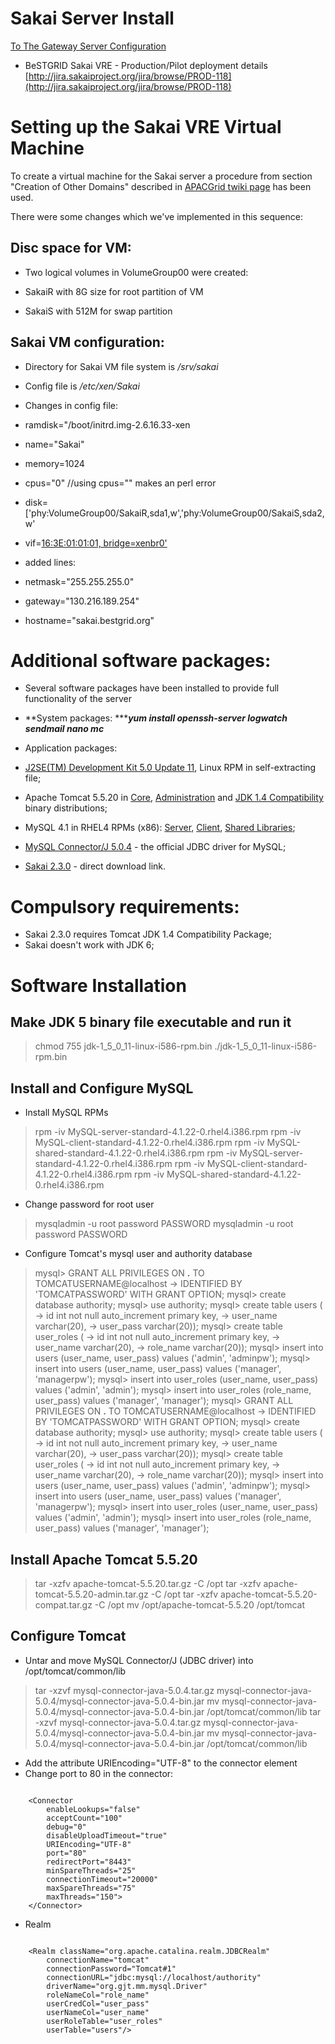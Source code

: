 # Sakai Server Install

[To The Gateway Server Configuration](https://reannz.atlassian.net/wiki/pages/createpage.action?spaceKey=BeSTGRID&title=The_GateWay_Configuration&linkCreation=true&fromPageId=3818228714)

- BeSTGRID Sakai VRE - Production/Pilot deployment details
[http://jira.sakaiproject.org/jira/browse/PROD-118](http://jira.sakaiproject.org/jira/browse/PROD-118)

# Setting up the Sakai VRE Virtual Machine

To create a virtual machine for the Sakai server a procedure from section "Creation of Other Domains" described in [APACGrid twiki page](http://www.vpac.org/twiki/bin/view/APACgrid/XenInstall) has been used.

There were some changes which we've implemented in this sequence:

## Disc space for VM:

- Two logical volumes in VolumeGroup00 were created:
	
- SakaiR with 8G size for root partition of VM
- SakaiS with 512M for swap partition

## Sakai VM configuration:

- Directory for Sakai VM file system is */srv/sakai*
- Config file is */etc/xen/Sakai*
- Changes in config file:
	
- ramdisk="/boot/initrd.img-2.6.16.33-xen
- name="Sakai"
- memory=1024
- cpus="0"       //using cpus="" makes an perl error
- disk=['phy:VolumeGroup00/SakaiR,sda1,w','phy:VolumeGroup00/SakaiS,sda2,w'
- vif=[16:3E:01:01:01, bridge=xenbr0'](https://reannz.atlassian.net/wiki/pages/createpage.action?spaceKey='00&title=16%3A3E%3A01%3A01%3A01%2C%20bridge%3Dxenbr0%27)
- added lines:
		
- netmask="255.255.255.0"
- gateway="130.216.189.254"
- hostname="sakai.bestgrid.org"

# Additional software packages:

- Several software packages have been installed to provide full functionality of the server
- **System packages: ******yum install openssh-server logwatch sendmail nano mc***
	
- Application packages:
		
- [J2SE(TM) Development Kit 5.0 Update 11](http://java.sun.com/javase/downloads/index_jdk5.jsp), Linux RPM in self-extracting file;
- Apache Tomcat 5.5.20 in [Core](http://www.pangex.com/pub/apache/tomcat/tomcat-5/v5.5.20/bin/apache-tomcat-5.5.20.tar.gz), [Administration](http://www.pangex.com/pub/apache/tomcat/tomcat-5/v5.5.20/bin/apache-tomcat-5.5.20-admin.tar.gz) and [JDK 1.4 Compatibility](http://www.pangex.com/pub/apache/tomcat/tomcat-5/v5.5.20/bin/apache-tomcat-5.5.20-compat.tar.gz) binary distributions;
- MySQL 4.1 in RHEL4 RPMs (x86): [Server](http://dev.mysql.com/get/Downloads/MySQL-4.1/MySQL-server-standard-4.1.22-0.rhel4.i386.rpm/from/pick), [Client](http://dev.mysql.com/get/Downloads/MySQL-4.1/MySQL-client-standard-4.1.22-0.rhel4.i386.rpm/from/pick), [Shared Libraries](http://dev.mysql.com/get/Downloads/MySQL-4.1/MySQL-shared-standard-4.1.22-0.rhel4.i386.rpm/from/pick);
- [MySQL Connector/J 5.0.4](http://dev.mysql.com/get/Downloads/Connector-J/mysql-connector-java-5.0.4.tar.gz/from/pick) - the official JDBC driver for MySQL;
- [Sakai 2.3.0](http://source.sakaiproject.org/release/2.3.0/sakai_2-3-0/sakai-bin_2-3-0.tar.gz) - direct download link.

# Compulsory requirements:

- Sakai 2.3.0 requires Tomcat JDK 1.4 Compatibility Package;
- Sakai doesn't work with JDK 6;

# Software Installation

## Make JDK 5 binary file executable and run it

>  chmod 755 jdk-1_5_0_11-linux-i586-rpm.bin
>  ./jdk-1_5_0_11-linux-i586-rpm.bin

## Install and Configure MySQL

- Install MySQL RPMs


>  rpm -iv MySQL-server-standard-4.1.22-0.rhel4.i386.rpm
>  rpm -iv MySQL-client-standard-4.1.22-0.rhel4.i386.rpm
>  rpm -iv MySQL-shared-standard-4.1.22-0.rhel4.i386.rpm
>  rpm -iv MySQL-server-standard-4.1.22-0.rhel4.i386.rpm
>  rpm -iv MySQL-client-standard-4.1.22-0.rhel4.i386.rpm
>  rpm -iv MySQL-shared-standard-4.1.22-0.rhel4.i386.rpm

- Change password for root user


>  mysqladmin -u root password PASSWORD
>  mysqladmin -u root password PASSWORD

- Configure Tomcat's mysql user and authority database


>  mysql> GRANT ALL PRIVILEGES ON **.** TO TOMCATUSERNAME@localhost 
>     ->   IDENTIFIED BY 'TOMCATPASSWORD' WITH GRANT OPTION;
>  mysql> create database authority;
>  mysql> use authority;
>  mysql> create table users (
>     ->   id int not null auto_increment primary key,
>     ->   user_name varchar(20), 
>     ->   user_pass varchar(20));
>  mysql> create table user_roles (
>     ->   id int not null auto_increment primary key,
>     ->   user_name varchar(20), 
>     ->   role_name varchar(20));
>  mysql> insert into users (user_name, user_pass) values ('admin', 'adminpw');
>  mysql> insert into users (user_name, user_pass) values ('manager', 'managerpw');
>  mysql> insert into user_roles (user_name, user_pass) values ('admin', 'admin');
>  mysql> insert into user_roles (role_name, user_pass) values ('manager', 'manager');
>  mysql> GRANT ALL PRIVILEGES ON **.** TO TOMCATUSERNAME@localhost 
>     ->   IDENTIFIED BY 'TOMCATPASSWORD' WITH GRANT OPTION;
>  mysql> create database authority;
>  mysql> use authority;
>  mysql> create table users (
>     ->   id int not null auto_increment primary key,
>     ->   user_name varchar(20), 
>     ->   user_pass varchar(20));
>  mysql> create table user_roles (
>     ->   id int not null auto_increment primary key,
>     ->   user_name varchar(20), 
>     ->   role_name varchar(20));
>  mysql> insert into users (user_name, user_pass) values ('admin', 'adminpw');
>  mysql> insert into users (user_name, user_pass) values ('manager', 'managerpw');
>  mysql> insert into user_roles (user_name, user_pass) values ('admin', 'admin');
>  mysql> insert into user_roles (role_name, user_pass) values ('manager', 'manager');

## Install Apache Tomcat 5.5.20

>  tar -xzfv apache-tomcat-5.5.20.tar.gz -C /opt
>  tar -xzfv apache-tomcat-5.5.20-admin.tar.gz -C /opt
>  tar -xzfv apache-tomcat-5.5.20-compat.tar.gz -C /opt
>  mv /opt/apache-tomcat-5.5.20 /opt/tomcat

## Configure Tomcat

- Untar and move MySQL Connector/J (JDBC driver) into /opt/tomcat/common/lib


>  tar -xzvf mysql-connector-java-5.0.4.tar.gz mysql-connector-java-5.0.4/mysql-connector-java-5.0.4-bin.jar
>  mv mysql-connector-java-5.0.4/mysql-connector-java-5.0.4-bin.jar /opt/tomcat/common/lib 
>  tar -xzvf mysql-connector-java-5.0.4.tar.gz mysql-connector-java-5.0.4/mysql-connector-java-5.0.4-bin.jar
>  mv mysql-connector-java-5.0.4/mysql-connector-java-5.0.4-bin.jar /opt/tomcat/common/lib 

- Add the attribute URIEncoding="UTF-8" to the connector element
- Change port to 80 in the connector:

``` 

    <Connector
        enableLookups="false"
        acceptCount="100"
        debug="0"
        disableUploadTimeout="true"
        URIEncoding="UTF-8"
        port="80"
        redirectPort="8443"
        minSpareThreads="25"
        connectionTimeout="20000"
        maxSpareThreads="75"
        maxThreads="150">
    </Connector>

```
- Realm

``` 

    <Realm className="org.apache.catalina.realm.JDBCRealm"
        connectionName="tomcat"
        connectionPassword="Tomcat#1"
        connectionURL="jdbc:mysql://localhost/authority"
        driverName="org.gjt.mm.mysql.Driver"
        roleNameCol="role_name"
        userCredCol="user_pass"
        userNameCol="user_name"
        userRoleTable="user_roles"
        userTable="users"/>

```
